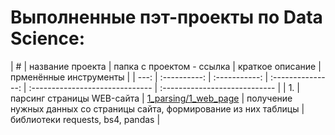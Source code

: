 # Выполненные пэт-проекты по Data Science:

| # | название проекта | папка с проектом - ссылка | краткое описание | прменённые инструменты |
| ---: | :----------: | :-----------: | :---------------: | :------------------------------ | :---------------------------- |
| 1. | парсинг страницы WEB-сайта | [1_parsing/1_web_page](1_parsing/1_web_page) | получение нужных данных со страницы сайта, формирование из них таблицы | библиотеки requests, bs4, pandas |
